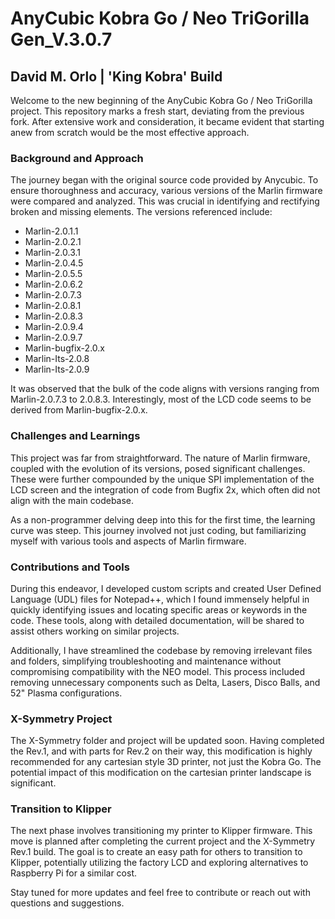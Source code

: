 # AnyCubic Kobra Go / Neo TriGorilla Gen_V.3.0.7
## David M. Orlo | 'King Kobra' Build

Welcome to the new beginning of the AnyCubic Kobra Go / Neo TriGorilla project. This repository marks a fresh start, deviating from the previous fork. After extensive work and consideration, it became evident that starting anew from scratch would be the most effective approach.

### Background and Approach

The journey began with the original source code provided by Anycubic. To ensure thoroughness and accuracy, various versions of the Marlin firmware were compared and analyzed. This was crucial in identifying and rectifying broken and missing elements. The versions referenced include:

- Marlin-2.0.1.1
- Marlin-2.0.2.1
- Marlin-2.0.3.1
- Marlin-2.0.4.5
- Marlin-2.0.5.5
- Marlin-2.0.6.2
- Marlin-2.0.7.3
- Marlin-2.0.8.1
- Marlin-2.0.8.3
- Marlin-2.0.9.4
- Marlin-2.0.9.7
- Marlin-bugfix-2.0.x
- Marlin-Its-2.0.8
- Marlin-Its-2.0.9

It was observed that the bulk of the code aligns with versions ranging from Marlin-2.0.7.3 to 2.0.8.3. Interestingly, most of the LCD code seems to be derived from Marlin-bugfix-2.0.x.

### Challenges and Learnings

This project was far from straightforward. The nature of Marlin firmware, coupled with the evolution of its versions, posed significant challenges. These were further compounded by the unique SPI implementation of the LCD screen and the integration of code from Bugfix 2x, which often did not align with the main codebase.

As a non-programmer delving deep into this for the first time, the learning curve was steep. This journey involved not just coding, but familiarizing myself with various tools and aspects of Marlin firmware.

### Contributions and Tools

During this endeavor, I developed custom scripts and created User Defined Language (UDL) files for Notepad++, which I found immensely helpful in quickly identifying issues and locating specific areas or keywords in the code. These tools, along with detailed documentation, will be shared to assist others working on similar projects.

Additionally, I have streamlined the codebase by removing irrelevant files and folders, simplifying troubleshooting and maintenance without compromising compatibility with the NEO model. This process included removing unnecessary components such as Delta, Lasers, Disco Balls, and 52" Plasma configurations.

### X-Symmetry Project

The X-Symmetry folder and project will be updated soon. Having completed the Rev.1, and with parts for Rev.2 on their way, this modification is highly recommended for any cartesian style 3D printer, not just the Kobra Go. The potential impact of this modification on the cartesian printer landscape is significant.

### Transition to Klipper

The next phase involves transitioning my printer to Klipper firmware. This move is planned after completing the current project and the X-Symmetry Rev.1 build. The goal is to create an easy path for others to transition to Klipper, potentially utilizing the factory LCD and exploring alternatives to Raspberry Pi for a similar cost.

Stay tuned for more updates and feel free to contribute or reach out with questions and suggestions.
